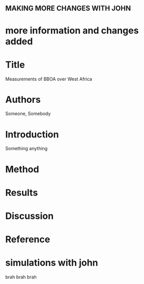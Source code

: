 
## MAKING MORE CHANGES	WITH JOHN

# more information and changes added
# Title
Measurements of BBOA over West Africa

# Authors
Someone, Somebody

# Introduction
Something anything

# Method

# Results

# Discussion

# Reference

# simulations with john
brah brah brah

